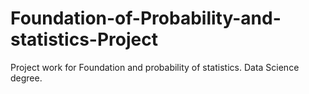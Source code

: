 # Foundation-of-Probability-and-statistics-Project
Project work for Foundation and probability of statistics. Data Science degree.

